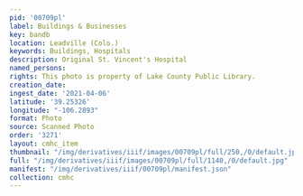 ```yaml
---
pid: '00709pl'
label: Buildings & Businesses
key: bandb
location: Leadville (Colo.)
keywords: Buildings, Hospitals
description: Original St. Vincent's Hospital
named_persons: 
rights: This photo is property of Lake County Public Library.
creation_date: 
ingest_date: '2021-04-06'
latitude: '39.25326'
longitude: "-106.2893"
format: Photo
source: Scanned Photo
order: '3271'
layout: cmhc_item
thumbnail: "/img/derivatives/iiif/images/00709pl/full/250,/0/default.jpg"
full: "/img/derivatives/iiif/images/00709pl/full/1140,/0/default.jpg"
manifest: "/img/derivatives/iiif/00709pl/manifest.json"
collection: cmhc
---
```

